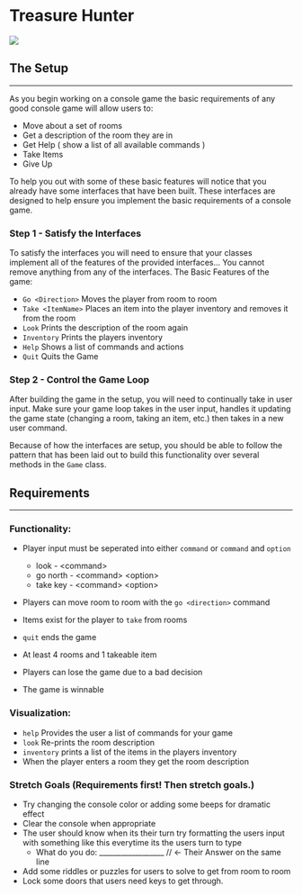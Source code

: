 # Treasure Hunter
![](https://images.unsplash.com/photo-1501868984184-76121ed6a6e2?ixlib=rb-1.2.1&ixid=eyJhcHBfaWQiOjEyMDd9&auto=format&fit=crop&w=1950&q=80)
## The Setup
<hr>

As you begin working on a console game the basic requirements of any good console game will allow users to:
  - Move about a set of rooms
  - Get a description of the room they are in
  - Get Help ( show a list of all available commands )
  - Take Items
  - Give Up 
  
To help you out with some of these basic features will notice that you already have some interfaces that have been built. These interfaces are designed to help ensure you implement the basic requirements of a console game. 

### Step 1 -  Satisfy the Interfaces 

To satisfy the interfaces you will need to ensure that your classes implement all of the features of the provided interfaces... You cannot remove anything from any of the interfaces. 
  The Basic Features of the game:
  - `Go <Direction>` Moves the player from room to room
  - `Take <ItemName>` Places an item into the player inventory and removes it from the room
  - `Look` Prints the description of the room again
  - `Inventory` Prints the players inventory
  - `Help` Shows a list of commands and actions
  - `Quit` Quits the Game

### Step 2 - Control the Game Loop
After building the game in the setup, you will need to continually take in user input. Make sure your game loop takes in the user input, handles it updating the game state (changing a room, taking an item, etc.) then takes in a new user command.

Because of how the interfaces are setup, you should be able to follow the pattern that has been laid out to build this functionality over several methods in the `Game` class. 
  
## Requirements
<hr>

### Functionality: 
 - Player input must be seperated into either `command` or `command` and `option`

    - look - &lt;command&gt;
    - go north - &lt;command&gt; &lt;option&gt; 
    - take key - &lt;command&gt; &lt;option&gt;
 - Players can move room to room with the `go <direction>` command
 - Items exist for the player to `take` from rooms
 - `quit` ends the game
 - At least 4 rooms and 1 takeable item
 - Players can lose the game due to a bad decision
 - The game is winnable 

### Visualization: 
 - `help` Provides the user a list of commands for your game
 - `look` Re-prints the room description
 - `inventory` prints a list of the items in the players inventory
 -  When the player enters a room they get the room description
  
### Stretch Goals (Requirements first! Then stretch goals.)
- Try changing the console color or adding some beeps for dramatic effect
- Clear the console when appropriate
- The user should know when its their turn try formatting the users input with something like this everytime its the users turn to type
  - What do you do: __________________ // <- Their Answer on the same line
- Add some riddles or puzzles for users to solve to get from room to room
- Lock some doors that users need keys to get through.

